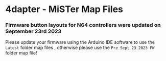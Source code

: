 # 4dapter - MiSTer Map Files

### Firmware button layouts for N64 controllers were updated on September 23rd 2023
Please update your firmware using the Arduino IDE software to use the `Latest` folder map files , otherwise please use the `Pre Sept 23 2023 FW` folder map file!
